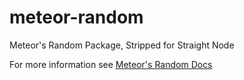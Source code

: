 # meteor-random
Meteor's Random Package, Stripped for Straight Node

For more information see [Meteor's Random Docs](http://docs.meteor.com/#/full/random)
